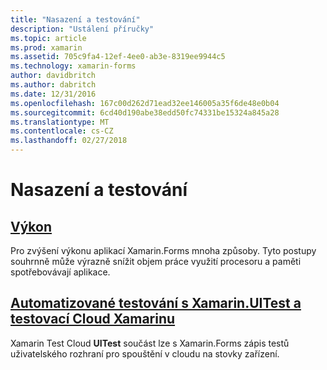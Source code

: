 ```yaml
---
title: "Nasazení a testování"
description: "Ustálení příručky"
ms.topic: article
ms.prod: xamarin
ms.assetid: 705c9fa4-12ef-4ee0-ab3e-8319ee9944c5
ms.technology: xamarin-forms
author: davidbritch
ms.author: dabritch
ms.date: 12/31/2016
ms.openlocfilehash: 167c00d262d71ead32ee146005a35f6de48e0b04
ms.sourcegitcommit: 6cd40d190abe38edd50fc74331be15324a845a28
ms.translationtype: MT
ms.contentlocale: cs-CZ
ms.lasthandoff: 02/27/2018
---
```

# <a name="deployment-and-testing"></a>Nasazení a testování

## <a name="performanceperformancemd"></a>[Výkon](performance.md)

Pro zvýšení výkonu aplikací Xamarin.Forms mnoha způsoby. Tyto postupy souhrnně může výrazně snížit objem práce využití procesoru a paměti spotřebovávají aplikace.

## <a name="automated-testing-with-xamarinuitest-and-xamarin-test-clouduitest-and-test-cloudmd"></a>[Automatizované testování s Xamarin.UITest a testovací Cloud Xamarinu](uitest-and-test-cloud.md)

Xamarin Test Cloud **UITest** součást lze s Xamarin.Forms zápis testů uživatelského rozhraní pro spouštění v cloudu na stovky zařízení.
